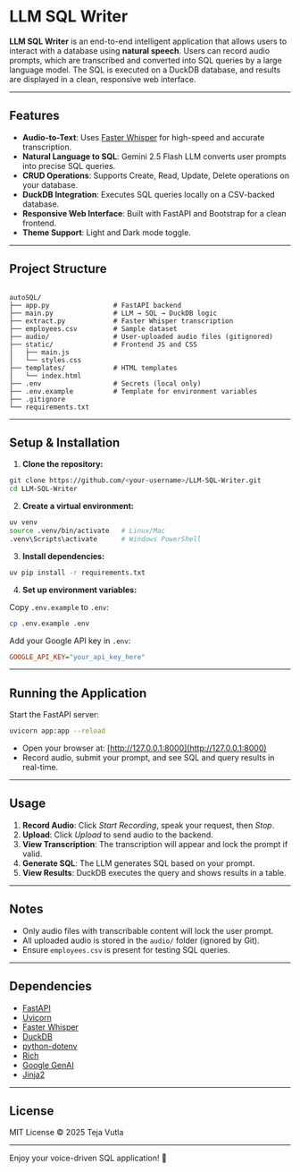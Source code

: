 # LLM SQL Writer

**LLM SQL Writer** is an end-to-end intelligent application that allows users to interact with a database using **natural speech**. Users can record audio prompts, which are transcribed and converted into SQL queries by a large language model. The SQL is executed on a DuckDB database, and results are displayed in a clean, responsive web interface.

---

## Features

- **Audio-to-Text**: Uses [Faster Whisper](https://github.com/guillaumekln/faster-whisper) for high-speed and accurate transcription.
- **Natural Language to SQL**: Gemini 2.5 Flash LLM converts user prompts into precise SQL queries.
- **CRUD Operations**: Supports Create, Read, Update, Delete operations on your database.
- **DuckDB Integration**: Executes SQL queries locally on a CSV-backed database.
- **Responsive Web Interface**: Built with FastAPI and Bootstrap for a clean frontend.
- **Theme Support**: Light and Dark mode toggle.

---

## Project Structure

```

autoSQL/
├── app.py                # FastAPI backend
├── main.py               # LLM → SQL → DuckDB logic
├── extract.py            # Faster Whisper transcription
├── employees.csv         # Sample dataset
├── audio/                # User-uploaded audio files (gitignored)
├── static/               # Frontend JS and CSS
│   ├── main.js
│   └── styles.css
├── templates/            # HTML templates
│   └── index.html
├── .env                  # Secrets (local only)
├── .env.example          # Template for environment variables
├── .gitignore
└── requirements.txt

````

---

## Setup & Installation

1. **Clone the repository:**

```bash
git clone https://github.com/<your-username>/LLM-SQL-Writer.git
cd LLM-SQL-Writer
````

2. **Create a virtual environment:**

```bash
uv venv
source .venv/bin/activate   # Linux/Mac
.venv\Scripts\activate      # Windows PowerShell
```

3. **Install dependencies:**

```bash
uv pip install -r requirements.txt
```

4. **Set up environment variables:**

Copy `.env.example` to `.env`:

```bash
cp .env.example .env
```

Add your Google API key in `.env`:

```ini
GOOGLE_API_KEY="your_api_key_here"
```

---

## Running the Application

Start the FastAPI server:

```bash
uvicorn app:app --reload
```

* Open your browser at: [http://127.0.0.1:8000](http://127.0.0.1:8000)
* Record audio, submit your prompt, and see SQL and query results in real-time.

---

## Usage

1. **Record Audio**: Click *Start Recording*, speak your request, then *Stop*.
2. **Upload**: Click *Upload* to send audio to the backend.
3. **View Transcription**: The transcription will appear and lock the prompt if valid.
4. **Generate SQL**: The LLM generates SQL based on your prompt.
5. **View Results**: DuckDB executes the query and shows results in a table.

---

## Notes

* Only audio files with transcribable content will lock the user prompt.
* All uploaded audio is stored in the `audio/` folder (ignored by Git).
* Ensure `employees.csv` is present for testing SQL queries.

---

## Dependencies

* [FastAPI](https://fastapi.tiangolo.com/)
* [Uvicorn](https://www.uvicorn.org/)
* [Faster Whisper](https://github.com/guillaumekln/faster-whisper)
* [DuckDB](https://duckdb.org/)
* [python-dotenv](https://pypi.org/project/python-dotenv/)
* [Rich](https://github.com/willmcgugan/rich)
* [Google GenAI](https://developers.generativeai.google/)
* [Jinja2](https://palletsprojects.com/p/jinja/)

---

## License

MIT License © 2025 Teja Vutla

---
Enjoy your voice-driven SQL application! 🚀
